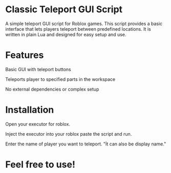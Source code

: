 # Classic Teleport GUI Script

A simple teleport GUI script for Roblox games. This script provides a basic interface that lets players teleport between predefined locations. It is written in plain Lua and designed for easy setup and use.

# Features

Basic GUI with teleport buttons

Teleports player to specified parts in the workspace

No external dependencies or complex setup

# Installation

Open your executor for roblox.

Inject the executor into your roblox paste the script and run.

Enter the name of player you want to teleport. "İt can also be display name."


# Feel free to use!
